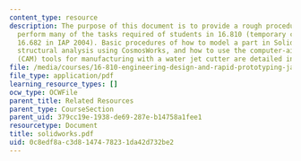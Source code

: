 ```yaml
---
content_type: resource
description: The purpose of this document is to provide a rough procedure of how to
  perform many of the tasks required of students in 16.810 (temporary class number
  16.682 in IAP 2004). Basic procedures of how to model a part in SolidWorks, perform
  structural analysis using CosmosWorks, and how to use the computer-aided manufacturing
  (CAM) tools for manufacturing with a water jet cutter are detailed in this document.
file: /media/courses/16-810-engineering-design-and-rapid-prototyping-january-iap-2005/0c8edf8ac3d8147478231da42d732be2_solidworks.pdf
file_type: application/pdf
learning_resource_types: []
ocw_type: OCWFile
parent_title: Related Resources
parent_type: CourseSection
parent_uid: 379cc19e-1938-de69-287e-b14758a1fee1
resourcetype: Document
title: solidworks.pdf
uid: 0c8edf8a-c3d8-1474-7823-1da42d732be2
---
```

